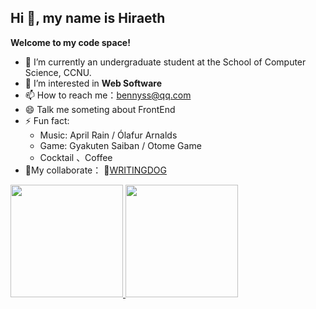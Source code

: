 ## Hi 👋, my name is Hiraeth

**Welcome to my code space!**



- 🔭 I’m currently an undergraduate student at the School of Computer Science, CCNU.
- 💞️ I’m interested in **Web Software** 
- 📫 How to reach me：bennyss@qq.com
- 😄 Talk me someting about FrontEnd
- ⚡ Fun fact: 
  - Music: April Rain / Ólafur Arnalds
  - Game:  Gyakuten Saiban / Otome Game
  - Cocktail 、Coffee
- :girl:My collaborate： 🐶[WRITINGDOG](https://github.com/writingdoge)



<div>
  <a href="https://github.com/Hiraethsev">
  <img height="180em" src="https://github-readme-stats.vercel.app/api?username=Hiraethsev&show_icons=true&include_all_commits=true&count_private=true"/>
  <img height="180em" src="https://github-readme-stats.vercel.app/api/top-langs/?username=Hiraethsev&layout=compact&langs_count=6"/>
</div>

